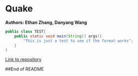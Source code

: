 # Quake

**Authors: Ethan Zhang, Danyang Wang**
```java
public class TEST{
    public static void main(String[] args){
        "This is just a test to see if the format works";
    }
}
```

[Link to repository](http://github.com//danyang0108//Quake)

##End of README